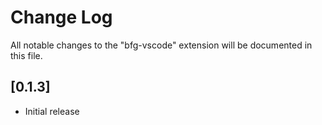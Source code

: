 # Change Log

All notable changes to the "bfg-vscode" extension will be documented in this file.

## [0.1.3]

- Initial release
